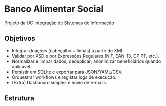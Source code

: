 # Banco Alimentar Social

Projeto da UC Integração de Sistemas de Informação

## Objetivos
- Integrar doações (cabeçalho + linhas) a partir de XML.
- Validar por XSD e por Expressões Regulares (NIF, EAN-13, CP PT, etc.).
- Normalizar e limpar dados; deduplicar; anonimizar beneficiários quando aplicável.
- Persistir em SQLite e exportar para JSON/YAML/CSV.
- Orquestrar workflows e registar logs de execução.
- (Extra) Dashboard simples e envio de e-mails.

## Estrutura
